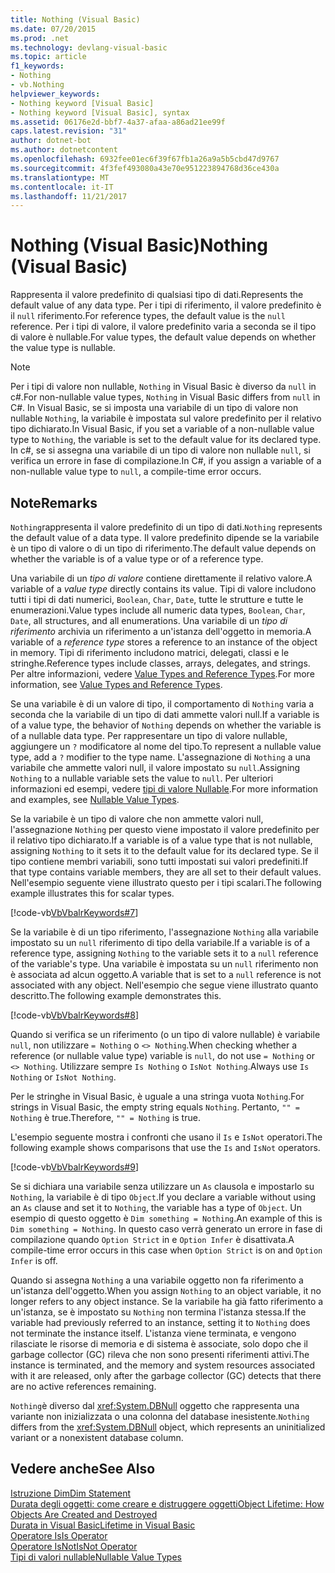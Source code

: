 ```yaml
---
title: Nothing (Visual Basic)
ms.date: 07/20/2015
ms.prod: .net
ms.technology: devlang-visual-basic
ms.topic: article
f1_keywords:
- Nothing
- vb.Nothing
helpviewer_keywords:
- Nothing keyword [Visual Basic]
- Nothing keyword [Visual Basic], syntax
ms.assetid: 06176e2d-bbf7-4a37-afaa-a86ad21ee99f
caps.latest.revision: "31"
author: dotnet-bot
ms.author: dotnetcontent
ms.openlocfilehash: 6932fee01ec6f39f67fb1a26a9a5b5cbd47d9767
ms.sourcegitcommit: 4f3fef493080a43e70e951223894768d36ce430a
ms.translationtype: MT
ms.contentlocale: it-IT
ms.lasthandoff: 11/21/2017
---
```

# <a name="nothing-visual-basic"></a><span data-ttu-id="be680-102">Nothing (Visual Basic)</span><span class="sxs-lookup"><span data-stu-id="be680-102">Nothing (Visual Basic)</span></span>
<span data-ttu-id="be680-103">Rappresenta il valore predefinito di qualsiasi tipo di dati.</span><span class="sxs-lookup"><span data-stu-id="be680-103">Represents the default value of any data type.</span></span> <span data-ttu-id="be680-104">Per i tipi di riferimento, il valore predefinito è il `null` riferimento.</span><span class="sxs-lookup"><span data-stu-id="be680-104">For reference types, the default value is the `null` reference.</span></span> <span data-ttu-id="be680-105">Per i tipi di valore, il valore predefinito varia a seconda se il tipo di valore è nullable.</span><span class="sxs-lookup"><span data-stu-id="be680-105">For value types, the default value depends on whether the value type is nullable.</span></span>  
  
> [!NOTE]
>  <span data-ttu-id="be680-106">Per i tipi di valore non nullable, `Nothing` in Visual Basic è diverso da `null` in c#.</span><span class="sxs-lookup"><span data-stu-id="be680-106">For non-nullable value types, `Nothing` in Visual Basic differs from `null` in C#.</span></span> <span data-ttu-id="be680-107">In Visual Basic, se si imposta una variabile di un tipo di valore non nullable `Nothing`, la variabile è impostata sul valore predefinito per il relativo tipo dichiarato.</span><span class="sxs-lookup"><span data-stu-id="be680-107">In Visual Basic, if you set a variable of a non-nullable value type to `Nothing`, the variable is set to the default value for its declared type.</span></span> <span data-ttu-id="be680-108">In c#, se si assegna una variabile di un tipo di valore non nullable `null`, si verifica un errore in fase di compilazione.</span><span class="sxs-lookup"><span data-stu-id="be680-108">In C#, if you assign a variable of a non-nullable value type to `null`, a compile-time error occurs.</span></span>  
  
## <a name="remarks"></a><span data-ttu-id="be680-109">Note</span><span class="sxs-lookup"><span data-stu-id="be680-109">Remarks</span></span>  
 <span data-ttu-id="be680-110">`Nothing`rappresenta il valore predefinito di un tipo di dati.</span><span class="sxs-lookup"><span data-stu-id="be680-110">`Nothing` represents the default value of a data type.</span></span> <span data-ttu-id="be680-111">Il valore predefinito dipende se la variabile è un tipo di valore o di un tipo di riferimento.</span><span class="sxs-lookup"><span data-stu-id="be680-111">The default value depends on whether the variable is of a value type or of a reference type.</span></span>  
  
 <span data-ttu-id="be680-112">Una variabile di un *tipo di valore* contiene direttamente il relativo valore.</span><span class="sxs-lookup"><span data-stu-id="be680-112">A variable of a *value type* directly contains its value.</span></span> <span data-ttu-id="be680-113">Tipi di valore includono tutti i tipi di dati numerici, `Boolean`, `Char`, `Date`, tutte le strutture e tutte le enumerazioni.</span><span class="sxs-lookup"><span data-stu-id="be680-113">Value types include all numeric data types, `Boolean`, `Char`, `Date`, all structures, and all enumerations.</span></span> <span data-ttu-id="be680-114">Una variabile di un *tipo di riferimento* archivia un riferimento a un'istanza dell'oggetto in memoria.</span><span class="sxs-lookup"><span data-stu-id="be680-114">A variable of a *reference type* stores a reference to an instance of the object in memory.</span></span> <span data-ttu-id="be680-115">Tipi di riferimento includono matrici, delegati, classi e le stringhe.</span><span class="sxs-lookup"><span data-stu-id="be680-115">Reference types include classes, arrays, delegates, and strings.</span></span> <span data-ttu-id="be680-116">Per altre informazioni, vedere [Value Types and Reference Types](../../visual-basic/programming-guide/language-features/data-types/value-types-and-reference-types.md).</span><span class="sxs-lookup"><span data-stu-id="be680-116">For more information, see [Value Types and Reference Types](../../visual-basic/programming-guide/language-features/data-types/value-types-and-reference-types.md).</span></span>  
  
 <span data-ttu-id="be680-117">Se una variabile è di un valore di tipo, il comportamento di `Nothing` varia a seconda che la variabile di un tipo di dati ammette valori null.</span><span class="sxs-lookup"><span data-stu-id="be680-117">If a variable is of a value type, the behavior of `Nothing` depends on whether the variable is of a nullable data type.</span></span> <span data-ttu-id="be680-118">Per rappresentare un tipo di valore nullable, aggiungere un `?` modificatore al nome del tipo.</span><span class="sxs-lookup"><span data-stu-id="be680-118">To represent a nullable value type, add a `?` modifier to the type name.</span></span> <span data-ttu-id="be680-119">L'assegnazione di `Nothing` a una variabile che ammette valori null, il valore impostato su `null`.</span><span class="sxs-lookup"><span data-stu-id="be680-119">Assigning `Nothing` to a nullable variable sets the value to `null`.</span></span> <span data-ttu-id="be680-120">Per ulteriori informazioni ed esempi, vedere [tipi di valore Nullable](../../visual-basic/programming-guide/language-features/data-types/nullable-value-types.md).</span><span class="sxs-lookup"><span data-stu-id="be680-120">For more information and examples, see [Nullable Value Types](../../visual-basic/programming-guide/language-features/data-types/nullable-value-types.md).</span></span>  
  
 <span data-ttu-id="be680-121">Se la variabile è un tipo di valore che non ammette valori null, l'assegnazione `Nothing` per questo viene impostato il valore predefinito per il relativo tipo dichiarato.</span><span class="sxs-lookup"><span data-stu-id="be680-121">If a variable is of a value type that is not nullable, assigning `Nothing` to it sets it to the default value for its declared type.</span></span> <span data-ttu-id="be680-122">Se il tipo contiene membri variabili, sono tutti impostati sui valori predefiniti.</span><span class="sxs-lookup"><span data-stu-id="be680-122">If that type contains variable members, they are all set to their default values.</span></span> <span data-ttu-id="be680-123">Nell'esempio seguente viene illustrato questo per i tipi scalari.</span><span class="sxs-lookup"><span data-stu-id="be680-123">The following example illustrates this for scalar types.</span></span>  
  
 [!code-vb[VbVbalrKeywords#7](../../visual-basic/language-reference/codesnippet/VisualBasic/nothing_1.vb)]  
  
 <span data-ttu-id="be680-124">Se la variabile è di un tipo riferimento, l'assegnazione `Nothing` alla variabile impostato su un `null` riferimento di tipo della variabile.</span><span class="sxs-lookup"><span data-stu-id="be680-124">If a variable is of a reference type, assigning `Nothing` to the variable sets it to a `null` reference of the variable's type.</span></span> <span data-ttu-id="be680-125">Una variabile è impostata su un `null` riferimento non è associata ad alcun oggetto.</span><span class="sxs-lookup"><span data-stu-id="be680-125">A variable that is set to a `null` reference is not associated with any object.</span></span> <span data-ttu-id="be680-126">Nell'esempio che segue viene illustrato quanto descritto.</span><span class="sxs-lookup"><span data-stu-id="be680-126">The following example demonstrates this.</span></span>  
  
 [!code-vb[VbVbalrKeywords#8](../../visual-basic/language-reference/codesnippet/VisualBasic/nothing_2.vb)]  
  
 <span data-ttu-id="be680-127">Quando si verifica se un riferimento (o un tipo di valore nullable) è variabile `null`, non utilizzare `= Nothing` o `<> Nothing`.</span><span class="sxs-lookup"><span data-stu-id="be680-127">When checking whether a reference (or nullable value type) variable is `null`, do not use `= Nothing` or `<> Nothing`.</span></span> <span data-ttu-id="be680-128">Utilizzare sempre `Is Nothing` o `IsNot Nothing`.</span><span class="sxs-lookup"><span data-stu-id="be680-128">Always use `Is Nothing` or `IsNot Nothing`.</span></span>  
  
 <span data-ttu-id="be680-129">Per le stringhe in Visual Basic, è uguale a una stringa vuota `Nothing`.</span><span class="sxs-lookup"><span data-stu-id="be680-129">For strings in Visual Basic, the empty string equals `Nothing`.</span></span> <span data-ttu-id="be680-130">Pertanto, `"" = Nothing` è true.</span><span class="sxs-lookup"><span data-stu-id="be680-130">Therefore, `"" = Nothing` is true.</span></span>  
  
 <span data-ttu-id="be680-131">L'esempio seguente mostra i confronti che usano il `Is` e `IsNot` operatori.</span><span class="sxs-lookup"><span data-stu-id="be680-131">The following example shows comparisons that use the `Is` and `IsNot` operators.</span></span>  
  
 [!code-vb[VbVbalrKeywords#9](../../visual-basic/language-reference/codesnippet/VisualBasic/nothing_3.vb)]  
  
 <span data-ttu-id="be680-132">Se si dichiara una variabile senza utilizzare un `As` clausola e impostarlo su `Nothing`, la variabile è di tipo `Object`.</span><span class="sxs-lookup"><span data-stu-id="be680-132">If you declare a variable without using an `As` clause and set it to `Nothing`, the variable has a type of `Object`.</span></span> <span data-ttu-id="be680-133">Un esempio di questo oggetto è `Dim something = Nothing`.</span><span class="sxs-lookup"><span data-stu-id="be680-133">An example of this is `Dim something = Nothing`.</span></span> <span data-ttu-id="be680-134">In questo caso verrà generato un errore in fase di compilazione quando `Option Strict` in e `Option Infer` è disattivata.</span><span class="sxs-lookup"><span data-stu-id="be680-134">A compile-time error occurs in this case when `Option Strict` is on and `Option Infer` is off.</span></span>  
  
 <span data-ttu-id="be680-135">Quando si assegna `Nothing` a una variabile oggetto non fa riferimento a un'istanza dell'oggetto.</span><span class="sxs-lookup"><span data-stu-id="be680-135">When you assign `Nothing` to an object variable, it no longer refers to any object instance.</span></span> <span data-ttu-id="be680-136">Se la variabile ha già fatto riferimento a un'istanza, se è impostato su `Nothing` non termina l'istanza stessa.</span><span class="sxs-lookup"><span data-stu-id="be680-136">If the variable had previously referred to an instance, setting it to `Nothing` does not terminate the instance itself.</span></span> <span data-ttu-id="be680-137">L'istanza viene terminata, e vengono rilasciate le risorse di memoria e di sistema è associate, solo dopo che il garbage collector (GC) rileva che non sono presenti riferimenti attivi.</span><span class="sxs-lookup"><span data-stu-id="be680-137">The instance is terminated, and the memory and system resources associated with it are released, only after the garbage collector (GC) detects that there are no active references remaining.</span></span>  
  
 <span data-ttu-id="be680-138">`Nothing`è diverso dal <xref:System.DBNull> oggetto che rappresenta una variante non inizializzata o una colonna del database inesistente.</span><span class="sxs-lookup"><span data-stu-id="be680-138">`Nothing` differs from the <xref:System.DBNull> object, which represents an uninitialized variant or a nonexistent database column.</span></span>  
  
## <a name="see-also"></a><span data-ttu-id="be680-139">Vedere anche</span><span class="sxs-lookup"><span data-stu-id="be680-139">See Also</span></span>  
 [<span data-ttu-id="be680-140">Istruzione Dim</span><span class="sxs-lookup"><span data-stu-id="be680-140">Dim Statement</span></span>](../../visual-basic/language-reference/statements/dim-statement.md)  
 [<span data-ttu-id="be680-141">Durata degli oggetti: come creare e distruggere oggetti</span><span class="sxs-lookup"><span data-stu-id="be680-141">Object Lifetime: How Objects Are Created and Destroyed</span></span>](../../visual-basic/programming-guide/language-features/objects-and-classes/object-lifetime-how-objects-are-created-and-destroyed.md)  
 [<span data-ttu-id="be680-142">Durata in Visual Basic</span><span class="sxs-lookup"><span data-stu-id="be680-142">Lifetime in Visual Basic</span></span>](../../visual-basic/programming-guide/language-features/declared-elements/lifetime.md)  
 [<span data-ttu-id="be680-143">Operatore Is</span><span class="sxs-lookup"><span data-stu-id="be680-143">Is Operator</span></span>](../../visual-basic/language-reference/operators/is-operator.md)  
 [<span data-ttu-id="be680-144">Operatore IsNot</span><span class="sxs-lookup"><span data-stu-id="be680-144">IsNot Operator</span></span>](../../visual-basic/language-reference/operators/isnot-operator.md)  
 [<span data-ttu-id="be680-145">Tipi di valori nullable</span><span class="sxs-lookup"><span data-stu-id="be680-145">Nullable Value Types</span></span>](../../visual-basic/programming-guide/language-features/data-types/nullable-value-types.md)
